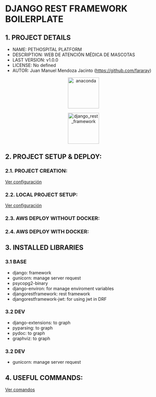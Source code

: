 # DJANGO REST FRAMEWORK BOILERPLATE

## 1. PROJECT DETAILS
- NAME: PETHOSPITAL PLATFORM
- DESCRIPTION: WEB DE ATENCIÓN MÉDICA DE MASCOTAS
- LAST VERSION: v1.0.0
- LICENSE: No defined
- AUTOR: Juan Manuel Mendoza Jacinto (https://github.com/fararay)

<p align="center">
<img src="https://upload.wikimedia.org/wikipedia/commons/thumb/7/75/Django_logo.svg/1920px-Django_logo.svg.png" alt="anaconda"  style="height:100px;">
</p>

<p align="center">
<img src="https://www.django-rest-framework.org/img/logo.png" alt="django_rest_framework"  style="height:100px;">
</p>

## 2. PROJECT SETUP & DEPLOY:
### 2.1. PROJECT CREATION:
[Ver configuración](https://github.com/papercubeconsulting/DJANGO-DRF-BOILERPLATE/blob/main/doc/setup_deploy/PROJECT_CREATION.md)
### 2.2. LOCAL PROJECT SETUP:
[Ver configuración](https://github.com/papercubeconsulting/DJANGO-DRF-BOILERPLATE/blob/main/doc/setup_deploy/LOCAL_SETUP.md)
### 2.3. AWS DEPLOY WITHOUT DOCKER:
### 2.4. AWS DEPLOY WITH DOCKER:

## 3. INSTALLED LIBRARIES
### 3.1 BASE
- django: framework
- gunicorn: manage server request
- psycopg2-binary
- django-environ: for manage enviroment variables
- djangorestframework: rest framework
- djangorestframework-jwt: for using jwt in DRF

### 3.2 DEV
- django-extensions: to graph
- pyparsing: to graph
- pydoc: to graph
- graphviz: to graph

### 3.2 DEV
- gunicorn: manage server request

## 4. USEFUL COMMANDS:
[Ver comandos](https://github.com/papercubeconsulting/DJANGO-DRF-BOILERPLATE/blob/main/doc/COMMANDS.md)